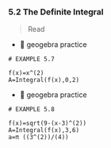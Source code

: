 ### 5.2 The Definite Integral

> Read

- 🎯 geogebra practice 

```
# EXAMPLE 5.7

f(x)=x^(2)
A=Integral(f(x),0,2)
```

- 🎯 geogebra practice 

```
# EXAMPLE 5.8

f(x)=sqrt(9-(x-3)^(2))
A=Integral(f(x),3,6)
a=π ((3^(2))/(4))
```


